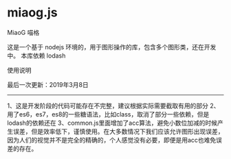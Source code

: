 # miaog.js
MiaoG 喵格

这是一个基于 nodejs 环境的，用于图形操作的库，包含多个图形类，还在开发中。
本库依赖 lodash

使用说明


最后一次更新：2019年3月8日

------

1、这是开发阶段的代码可能存在不完整，建议根据实际需要截取有用的部分
2、用了es6，es7，es8的一些糖语法，比如class，取消了部分一些依赖，但是lodash的依赖还在
3、common.js里面增加了acc算法，避免小数位加减的时候产生误差，但是效率低下，谨慎使用。在大多数情况下我们应该允许图形出现误差，因为人们的视觉并不是完全的精确的，个人感觉没有必要，即便是用acc也难免误差的存在。